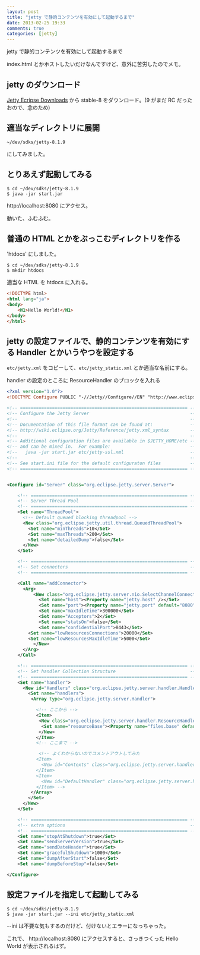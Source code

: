 ```yaml
---
layout: post
title: "jetty で静的コンテンツを有効にして起動するまで"
date: 2013-02-25 19:33
comments: true
categories: [jetty]
---
```

jetty で静的コンテンツを有効にして起動するまで

index.html とかホストしたいだけなんですけど、意外に苦労したのでメモ。

<!-- more -->

## jetty のダウンロード
[Jetty Ecripse Downloads](http://download.eclipse.org/jetty/) から stable-8 をダウンロード。(9 がまだ RC だったおので、念のため)

## 適当なディレクトリに展開
```
~/dev/sdks/jetty-8.1.9
```
にしてみました。

## とりあえず起動してみる

```
$ cd ~/dev/sdks/jetty-8.1.9
$ java -jar start.jar
```

http://localhost:8080 にアクセス。

動いた、ふむふむ。

## 普通の HTML とかをぶっこむディレクトリを作る

'htdocs' にしました。

```
$ cd ~/dev/sdks/jetty-8.1.9
$ mkdir htdocs
```

適当な HTML を htdocs に入れる。

``` html ~/dev/sdks/jetty-8.1.9/htdocs/index.html
<!DOCTYPE html>
<html lang="ja">
<body>
	<H1>Hello World!</H1>
</body>
</html>
```

## jetty の設定ファイルで、静的コンテンツを有効にする Handler とかいうやつを設定する

``etc/jetty.xml`` をコピーして、``etc/jetty_static.xml`` とか適当な名前にする。

handler の設定のところに ResourceHandler のブロックを入れる

``` xml jetty_static.xml
<?xml version="1.0"?>
<!DOCTYPE Configure PUBLIC "-//Jetty//Configure//EN" "http://www.eclipse.org/jetty/configure.dtd">

<!-- =============================================================== -->
<!-- Configure the Jetty Server                                      -->
<!--                                                                 -->
<!-- Documentation of this file format can be found at:              -->
<!-- http://wiki.eclipse.org/Jetty/Reference/jetty.xml_syntax        -->
<!--                                                                 -->
<!-- Additional configuration files are available in $JETTY_HOME/etc -->
<!-- and can be mixed in.  For example:                              -->
<!--   java -jar start.jar etc/jetty-ssl.xml                         -->
<!--                                                                 -->
<!-- See start.ini file for the default configuraton files           -->
<!-- =============================================================== -->


<Configure id="Server" class="org.eclipse.jetty.server.Server">

    <!-- =========================================================== -->
    <!-- Server Thread Pool                                          -->
    <!-- =========================================================== -->
    <Set name="ThreadPool">
      <!-- Default queued blocking threadpool -->
      <New class="org.eclipse.jetty.util.thread.QueuedThreadPool">
        <Set name="minThreads">10</Set>
        <Set name="maxThreads">200</Set>
        <Set name="detailedDump">false</Set>
      </New>
    </Set>

    <!-- =========================================================== -->
    <!-- Set connectors                                              -->
    <!-- =========================================================== -->

    <Call name="addConnector">
      <Arg>
          <New class="org.eclipse.jetty.server.nio.SelectChannelConnector">
            <Set name="host"><Property name="jetty.host" /></Set>
            <Set name="port"><Property name="jetty.port" default="8080"/></Set>
            <Set name="maxIdleTime">300000</Set>
            <Set name="Acceptors">2</Set>
            <Set name="statsOn">false</Set>
            <Set name="confidentialPort">8443</Set>
	    <Set name="lowResourcesConnections">20000</Set>
	    <Set name="lowResourcesMaxIdleTime">5000</Set>
          </New>
      </Arg>
    </Call>

    <!-- =========================================================== -->
    <!-- Set handler Collection Structure                            --> 
    <!-- =========================================================== -->
    <Set name="handler">
      <New id="Handlers" class="org.eclipse.jetty.server.handler.HandlerCollection">
        <Set name="handlers">
         <Array type="org.eclipse.jetty.server.Handler">

           <!-- ここから -->
           <Item>
            <New class="org.eclipse.jetty.server.handler.ResourceHandler">
             <Set name="resourceBase"><Property name="files.base" default="./htdocs"/></Set>
            </New>
           </Item>
           <!-- ここまで -->

			<!-- よくわからないのでコメントアウトしてみた
           <Item>
             <New id="Contexts" class="org.eclipse.jetty.server.handler.ContextHandlerCollection"/>
           </Item>
           <Item>
             <New id="DefaultHandler" class="org.eclipse.jetty.server.handler.DefaultHandler"/>
           </Item> -->
         </Array>
        </Set>
      </New>
    </Set>

    <!-- =========================================================== -->
    <!-- extra options                                               -->
    <!-- =========================================================== -->
    <Set name="stopAtShutdown">true</Set>
    <Set name="sendServerVersion">true</Set>
    <Set name="sendDateHeader">true</Set>
    <Set name="gracefulShutdown">1000</Set>
    <Set name="dumpAfterStart">false</Set>
    <Set name="dumpBeforeStop">false</Set>

</Configure>
```

## 設定ファイルを指定して起動してみる

```
$ cd ~/dev/sdks/jetty-8.1.9
$ java -jar start.jar --ini etc/jetty_static.xml
```

--ini は不要な気もするのだけど、付けないとエラーになっちゃった。

これで、 http://localhost:8080 にアクセスすると、さっきつくった Hello World が表示されるはず。



